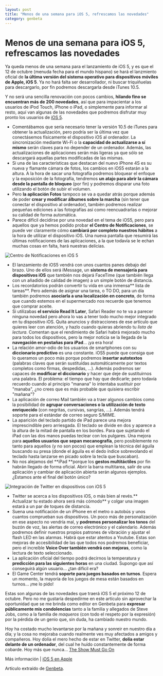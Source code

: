```yaml
---
layout: post
title: "Menos de una semana para iOS 5, refrescamos las novedades"
category: genbeta
---
```


# Menos de una semana para iOS 5, refrescamos las novedades

Ya queda menos de una semana para el lanzamiento de iOS 5, y es que el 12 de
octubre (menuda fecha para el mundo hispano) se hará el lanzmiento oficial de
**la última versión del sistema operativo para dispositivos móviles de Apple,
iOS 5**. Ya no hará falta ser desarrollador, ni buscar triquiñuelas para
descargarlo, por fin podremos descargarla desde iTunes 10.5.

Y no será una sencilla renovación con pocos cambios, **hilando fino se
encuentran más de 200 novedades**, así que para impacientar a los usuarios de
iPod Touch, iPhone o iPad, o simplemente para informar al resto, aquí van
algunas de las novedades que podremos disfrutar muy pronto los usuarios de
[iOS 5](http://www.genbeta.com/productos/sistemas-operativos/ios-5).  

  * Comentábamos que sería necesario tener la versión 10.5 de iTunes para obtener la actualización, pero podría ser la última vez que conectásemos físicamente el dispositivo iOS al ordenador. La sincronización mediante Wi-Fi o la **capacidad de actualizarse a sí mismo** serán claves para no depender de un ordenador. Además, las actualizaciones de aplicaciones serán más ligeras ya que sólo se descargará aquellas partes modificadas de las mismas.
  * Si una de las características que destacan del nuevo iPhone 4S es su nueva y flamante cámara de fotos, los cambios en iOS5 estarán a la altura. A la hora de sacar una fotografía podremos bloquear el enfoque y la exposición de la fotografía, tendremos **un atajo para abrir la cámara desde la pantalla de bloqueo** (por fin) y podremos disparar una foto utilizando el botón de subir el volumen.
  * Pero **la aplicación Fotos** tampoco se va a quedar atrás porque además de poder **crear y modificar álbumes sobre la marcha** (sin tener que conectar el dispositivo al ordenador), también podremos realizar pequeñas ediciones a las fotografías así como reencuadrarlas o mejorar su calidad de forma automática.
  * Parece difícil decidirse por una novedad en el tema de iOS5, pero para aquellos que ya hemos podido probar **el Centro de Notificaciones**, se puede ver claramente cómo **cambiará por completo nuestros hábitos** a la hora de utilizar el dispositivo iOS. Una nueva pantalla que resumirá las últimas notificaciones de las aplicaciones, a la que todavía se le echan muchas cosas en falta, hará nuestras delicias.

![Centro de Notificaciones en iOS
5](http://img.genbeta.com/2011/10/ios5-notificaciones.jpg)

  * El lanzamiento de iOS5 vendrá con unos cuantos panes debajo del brazo. Uno de ellos será iMessage, un **sistema de mensajería para dispositivos iOS** que también nos dejará FaceTime (que también llega con un añadido de calidad de imagen) a un simple botón de distancia. 
  * Los recordatorios podrán convertir tu vida en una inmensa** lista de tareas**. Pero además de asignar una tarea, o TO DO, para un día también podremos **asociarla a una localización en concreto**, de forma que cuando estemos en el supermercado nos recuerde que tenemos que comprar aceite. 
  * Si utilizabas **el servicio Read It Later**, Safari Reader no te va a parecer ninguna novedad pero ahora lo vas a tener todo mucho mejor integrado en tu dispositivo iOS. Quita anuncios y distracciones de ese artículo que quieres leer con atención, y hazlo cuando quieras abriendo tu _lista de lectura_. Comentan que el rendimiento de Safari habrá mejorado mucho para todos los dispositivos, pero la mejor noticia se la llegada de la **navegación en pestañas para iPad**... ¡ya era hora!
  * La relación amor-odio de los usuarios de smartphones con su **diccionario predictivo** es una constante. iOS5 puede que consiga que lo queramos un poco más porque podremos **insertar autotextos** (palabras claves que serán sustituídas automáticamente por textos completos como firmas, despedidas, ...). Además podremos ser capaces de **modificar el diccionario** y hacer que deje de sustituirnos una palabra. El problema: el tiempo que hay que dedicarle; pero todavía recuerdo cuando al principio "manana" lo intentaba sustituir por "manaba", ¿no crees que es más probable que quisiera escribir "mañana"?
  * La aplicación de correo Mail también va a traer algunos cambios como la posibilidad de **agrupar conversaciones o la utilización de texto enriquecido** (con negritas, cursivas, sangrías, ...). Además tendrá soporte para el estándar de correo seguro S/MIME.
  * La aparición del teclado partido de iPad parece una mejora imprescindible pero arriesgada. El teclado se divide en dos y aparece a la altura de la mitad de pantalla en los bordes. Para que sujetando el iPad con las dos manos puedas teclear con los pulgares. Una mejora para **aquellos usuarios que sepan mecanografía**, pero posiblemente no tanto para aquellos (y no son pocos) que emplean la técnica del águila buscando su presa (donde el águila es el dedo índice sobrevolando el teclado hasta lanzarse en picado sobre la tecla que buscaban).
  * No nos alejamos del **iPad **porque los **gestos multitáctiles** por fin habrán llegado de forma oficial. Abrir la barra multitarea, salir de una aplicación y cambiar de aplicación abierta serán algunos ejemplos. ¿Estamos ante el final del botón único?

![Integración de Twitter en dispositivos con iOS
5](http://img.genbeta.com/2011/10/ios5-integracion-de-twitter.jpg)

  * Twitter se acerca a los dispositivos iOS, o más bien al revés.** Actualizar tu estado ahora será más cómodo** y colgar una imagen estará a un par de toques de distancia.
  * Suena una notificación de un iPhone en el metro o autobús y unos cuantos comprueban sus dispositivos. Un poco más de personalización en ese aspecto no vendría mal, y **podremos personalizar los tonos** del buzón de voz, las alertas de correo electrónico y el calendario. Además podremos definir nuestros propios patrones de vibración y ajustar el flash LED en las alarmas. Habrá que estar atentos a Youtube. Estas son mejoras de accesibilidad de las que todos nos podremos beneficiar, pero el increíble **Voice Over también vendrá con mejoras**, como la lectura de texto seleccionado.
  * La aplicación oficial del tiempo podrá decirnos la temperatura y **predicción para las siguientes horas** en una ciudad. Supongo que así conseguirá algún usuario… ¿tan difícil era?
  * El Game Center tendrá **soporte para juegos basados en turnos**. Espera un momento, la mayoría de los juegos de mesa están basados en turnos… ¡me lo pido!

Estas son algunas de las novedades que traerá iOS 5 el próximo 12 de octubre.
Pero no me gustaría despedirme en este artículo sin aprovechar la oportunidad
que se me brinda como editor en Genbeta para **expresar públicamente mis
condolencias** tanto a la familia y allegados de Steve Jobs, como a la familia
de _maqueros_ (con todo el respeto por la expresión) por la pérdida de un
genio que, sin duda, ha cambiado nuestro mundo.

Hoy ha costado mucho levantarse por la mañana y sonreir en nuestro día a día;
y la cosa no mejoraba cuando realmente ves muy afectados a amigos y
compañeros. Hoy dolía el mero hecho de estar en Twitter, **dolía estar delante
de un ordenador**, del cual he huído constantemente de forma cobarde. Hoy más
que nunca… [The Show Must Go On](http://youtu.be/fBOvOatPqnY)

Más información | [iOS 5 en Apple](http://www.apple.com/ios/features.html)

Artículo extraído de [Genbeta](http://www.genbeta.com).